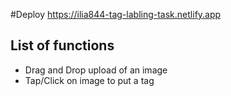 #Deploy
<https://ilia844-tag-labling-task.netlify.app>

## List of functions
- Drag and Drop upload of an image
- Tap/Click on image to put a tag
